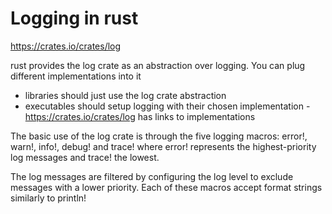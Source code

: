 # Logging in rust

https://crates.io/crates/log

rust provides the log crate as an abstraction over logging. You can plug
different implementations into it

- libraries should just use the log crate abstraction
- executables should setup logging with their chosen implementation -
  https://crates.io/crates/log has links to implementations

The basic use of the log crate is through the five logging macros: error!,
warn!, info!, debug! and trace! where error! represents the highest-priority log
messages and trace! the lowest.

The log messages are filtered by configuring the log level to exclude messages
with a lower priority. Each of these macros accept format strings similarly to
println!
